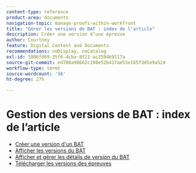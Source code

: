 ```yaml
---
content-type: reference
product-area: documents
navigation-topic: manage-proofs-within-workfront
title: "Gérer les versions de BAT : index de l'article"
description: Créer une version d’une épreuve
author: Courtney
feature: Digital Content and Documents
recommendations: noDisplay, noCatalog
exl-id: 1806fd69-35f6-4cba-8f21-ac259469117a
source-git-commit: ed708a98662c198e52b417ae53e165f3d5e9a524
workflow-type: tm+mt
source-wordcount: '36'
ht-degree: 27%

---
```


# Gestion des versions de BAT : index de l’article

* [Créer une version d&#39;un BAT](../../../../review-and-approve-work/proofing/managing-proofs-within-workfront/create-new-proof-version.md)
* [ Afficher les versions du BAT](../../../../review-and-approve-work/proofing/managing-proofs-within-workfront/manage-proof-versions/view-proof-versions.md)
* [Afficher et gérer les détails de version du BAT](../../../../review-and-approve-work/proofing/managing-proofs-within-workfront/manage-proof-versions/view-version-details.md)
* [Télécharger les versions des épreuves](../../../../review-and-approve-work/proofing/managing-proofs-within-workfront/manage-proof-versions/download-versions.md)
